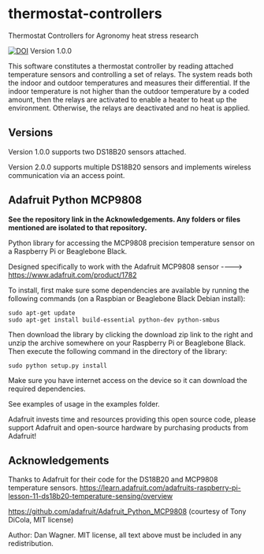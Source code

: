 # thermostat-controllers
Thermostat Controllers for Agronomy heat stress research

[![DOI](https://zenodo.org/badge/142898603.svg)](https://zenodo.org/badge/latestdoi/142898603) Version 1.0.0

This software constitutes a thermostat controller by reading attached temperature sensors and controlling a set of relays.  The system reads both the indoor and outdoor temperatures and measures their differential.  If the indoor temperature is not higher than the outdoor temperature by a coded amount, then the relays are activated to enable a heater to heat up the environment.  Otherwise, the relays are deactivated and no heat is applied.

## Versions
Version 1.0.0 supports two DS18B20 sensors attached.

Version 2.0.0 supports multiple DS18B20 sensors and implements wireless communication via an access point.

## Adafruit Python MCP9808
**See the repository link in the Acknowledgements.  Any folders or files mentioned are isolated to that repository.**

Python library for accessing the MCP9808 precision temperature sensor on a Raspberry Pi or Beaglebone Black.

Designed specifically to work with the Adafruit MCP9808 sensor ----> https://www.adafruit.com/product/1782

To install, first make sure some dependencies are available by running the following commands (on a Raspbian or Beaglebone Black Debian install):

````
sudo apt-get update
sudo apt-get install build-essential python-dev python-smbus
````

Then download the library by clicking the download zip link to the right and unzip the archive somewhere on your Raspberry Pi or Beaglebone Black. Then execute the following command in the directory of the library:

````
sudo python setup.py install
````

Make sure you have internet access on the device so it can download the required dependencies.

See examples of usage in the examples folder.

Adafruit invests time and resources providing this open source code, please support Adafruit and open-source hardware by purchasing products from Adafruit!

## Acknowledgements
Thanks to Adafruit for their code for the DS18B20 and MCP9808 temperature sensors.
https://learn.adafruit.com/adafruits-raspberry-pi-lesson-11-ds18b20-temperature-sensing/overview

https://github.com/adafruit/Adafruit_Python_MCP9808 (courtesy of Tony DiCola, MIT license)

Author: Dan Wagner. MIT license, all text above must be included in any redistribution.
